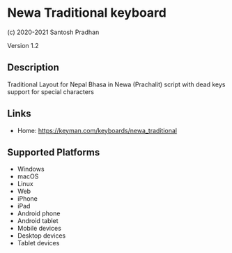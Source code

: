 Newa Traditional keyboard
==============

(c) 2020-2021 Santosh Pradhan

Version 1.2

Description
-----------

Traditional Layout for Nepal Bhasa in Newa (Prachalit) script with dead keys support for special characters

Links
-----
* Home: https://keyman.com/keyboards/newa_traditional

Supported Platforms
-------------------
 * Windows
 * macOS
 * Linux
 * Web
 * iPhone
 * iPad
 * Android phone
 * Android tablet
 * Mobile devices
 * Desktop devices
 * Tablet devices

